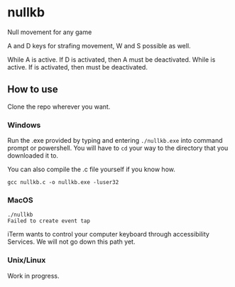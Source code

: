 # nullkb
Null movement for any game

A and D keys for strafing movement, W and S possible as well.

While A is active. If D is activated, then A must be deactivated.
While <Key> is active. If <Pair> is activated, then <Key> must be deactivated.

## How to use
Clone the repo wherever you want.

### Windows
Run the .exe provided by typing and entering `./nullkb.exe` into command prompt or powershell. You will have to `cd` your way to the directory that you downloaded it to.

You can also compile the .c file yourself if you know how.

```
gcc nullkb.c -o nullkb.exe -luser32
```

### MacOS
```
./nullkb
Failed to create event tap
```
iTerm wants to control your computer keyboard through accessibility Services. We will not go down this path yet.

### Unix/Linux

Work in progress.

